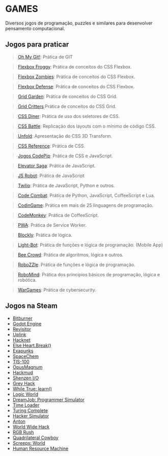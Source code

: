 # GAMES

Diversos jogos de programação, puzzles e similares para desenvolver pensamento computacional.

## Jogos para praticar

> [Oh My Git!](https://ohmygit.org): Prática de GIT

> [Flexbox Froggy](https://flexboxfroggy.com): Prática de conceitos do CSS Flexbox.

> [Flexbox Zombies](https://mastery.games/flexboxzombies/): Prática de conceitos do CSS Flexbox.

> [Flexbox Defense](http://www.flexboxdefense.com): Prática de conceitos do CSS Flexbox.

> [Grid Garden](https://cssgridgarden.com/): Prática de conceitos do CSS Grid.

> [Grid Critters](https://gridcritters.com):Prática de conceitos do CSS Grid.

> [CSS Diner](https://flukeout.github.io): Prática de uso dos seletores de CSS.

> [CSS Battle](https://cssbattle.dev): Replicação dos layouts com o mínimo de código CSS.

> [Unfold](https://rupl.github.io/unfold/): Apresentação do CSS 3D Transform.

> [CSS Reference](https://cssreference.io): Prática de CSS.

> [Jogos CodePip](https://codepip.com): Prática de CSS e JavaScript.

> [Elevator Saga](https://play.elevatorsaga.com): Prática de JavaScript.

> [JS Robot](https://lab.reaal.me/jsrobot/#): Prática de JavaScript

> [Twilio](https://www.twilio.com/quest): Prática de JavaScript, Python e outros.

> [Code Combat](https://codecombat.com): Prática de Python, JavaScript, CoffeeScript e Lua.

> [CodinGame](https://www.codingame.com/start): Prática em mais de 25 linguagens de programação.

> [CodeMonkey](https://www.codemonkey.com): Prática de CoffeeScript.

> [PWA](https://serviceworkies.com): Prática de Service Worker.

> [Blockly](https://blockly.games/?lang=pt-br): Prática de lógica.

> [Light-Bot](https://lightbot.com): Prática de funções e lógica de programação. \(Mobile App)

> [Bee Crowd](https://www.beecrowd.com.br/judge/en/login): Prática de algoritmos, lógica e outros.

> [RoboZZle](http://www.robozzle.com/beta/index.html): Prática de funções e lógica de programação.

> [RoboMind](https://www.robomindacademy.com/robomind/home): Prática dos princípios básicos de programação, lógica e robótica.

> [WarGames](https://overthewire.org/wargames/): Prática de cybersecurity.

## Jogos na Steam

* [Bitburner](https://store.steampowered.com/app/1812820/Bitburner/)
* [Godot Engine](https://store.steampowered.com/app/404790/Godot_Engine/)
* [Revisitor](https://store.steampowered.com/app/1475440/REVISITOR/)
* [Uplink](https://store.steampowered.com/app/1510/Uplink/)
* [Hacknet](https://store.steampowered.com/app/365450/Hacknet/)
* [Else Heart.Break()](https://store.steampowered.com/app/400110/Else_HeartBreak/)
* [Exapunks](https://store.steampowered.com/app/716490/EXAPUNKS/)
* [SpaceChem](https://store.steampowered.com/app/92800/SpaceChem/)
* [TIS-100](https://store.steampowered.com/app/370360/TIS100/)
* [OpusMagnum](https://store.steampowered.com/app/558990/Opus_Magnum/)
* [Hackmud](https://store.steampowered.com/app/469920/hackmud/)
* [Shenzen I/O](https://store.steampowered.com/app/504210/SHENZHEN_IO/)
* [Grey Hack](https://store.steampowered.com/app/605230/Grey_Hack/)
* [While True: learn()](https://store.steampowered.com/app/619150/while_True_learn)
* [Logic World](https://store.steampowered.com/app/1054340/Logic_World/)
* [DreamJob: Programmer Simulator](https://store.steampowered.com/app/1264390/Dreamjob_Programmer_Simulator__Learn_Programming_Games/)
* [Time Loader](https://store.steampowered.com/app/1301950/Time_Loader/)
* [Turing Complete](https://store.steampowered.com/app/1444480/Turing_Complete/)
* [Hacker Simulator](https://store.steampowered.com/app/1754840/Hacker_Simulator/)
* [Anton](https://store.steampowered.com/app/1760580/Anton/)
* [World Wide Hack](https://store.steampowered.com/app/1765690/World_Wide_Hack/)
* [RGB Rush](https://store.steampowered.com/app/1952760/RGB_Rush/)
* [Quadrilateral Cowboy](https://store.steampowered.com/app/240440/Quadrilateral_Cowboy/)
* [Screeps: World](https://store.steampowered.com/app/464350/Screeps_World/)
* [Human Resource Machine](https://store.steampowered.com/app/375820/Human_Resource_Machine/)
